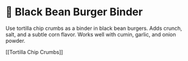 # 🧂 Black Bean Burger Binder

Use tortilla chip crumbs as a binder in black bean burgers. Adds crunch, salt, and a subtle corn flavor. Works well with cumin, garlic, and onion powder.

[[Tortilla Chip Crumbs]]
